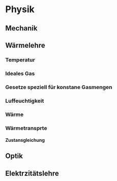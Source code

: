 # Physik
## Mechanik
## Wärmelehre
### Temperatur
### Ideales Gas
### Gesetze speziell für konstane Gasmengen
### Luffeuchtigkeit
### Wärme
### Wärmetransprte
#### Zustansgleichung
## Optik
## Elektrzitätslehre
